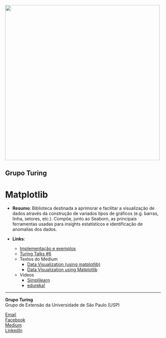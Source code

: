 <img src="https://i.ibb.co/DtHQ3FG/802x265-Logo-GT.png" width="500">

## Grupo Turing
# Matplotlib

- **Resumo**:
Biblioteca destinada a aprimorar e facilitar a visualização de dados através da construção de variados tipos de gráficos (e.g. barras, linha, setores, etc.). Compõe, junto ao Seaborn, as principais ferramentas usadas para insights estatísticos e identificação de anomalias dos dados.


- **Links**:

    - [Implementação e exemplos](https://github.com/GrupoTuringCodes/Arvore-de-Habilidades/blob/master/Programa%C3%A7%C3%A3o/Linguagens/Python/Matplotlib/Matplotlib.ipynb)
    - [Turing Talks #6](https://medium.com/turing-talks/turing-talks-6-data-science-libraries-6c2599838b3e)
    - Textos do Medium  
       - [Data Visualization (using matplotlib)](https://medium.com/incedge/data-visualization-using-matplotlib-50ffc12f6af2)
       - [Data Visualization using Matplotlib](https://towardsdatascience.com/the-ultimate-beginners-guide-to-numpy-f5a2f99aef54)
    - Vídeos  
        - [Simplilearn](https://www.youtube.com/watch?v=OKJyGzgWP6c)
        - [edureka!]( https://www.youtube.com/watch?v=yZTBMMdPOww)


---
**Grupo Turing**  
Grupo de Extensão da Universidade de São Paulo (USP)

[Email](mailto:turing.usp@gmail.com)   
[Facebook](https://www.facebook.com/grupoturing.usp)  
[Medium](https://www.medium.com/turing-talks)  
[LinkedIn](https://www.linkedin.com/company/grupo-turing)
